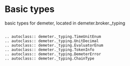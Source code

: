 # Basic types

basic types for demeter, located in demeter.broker._typing

```{eval-rst}

.. autoclass:: demeter._typing.TimeUnitEnum
.. autoclass:: demeter._typing.UnitDecimal
.. autoclass:: demeter._typing.EvaluatorEnum
.. autoclass:: demeter._typing.TokenInfo
.. autoclass:: demeter._typing.DemeterError
.. autoclass:: demeter._typing.ChainType

```